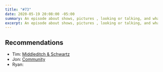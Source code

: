 ```yaml
---
title: "#73"
date: 2020-05-19 20:08:00 -05:00
summary: An episode about shows, pictures , looking or talking, and whatever.
excerpt: An episode about shows, pictures , looking or talking, and whatever.
---
```


## Recommendations
- Tim: [Middleditch & Schwartz](https://youtu.be/2Vao8d50hzw)
- Jon: [Community](https://www.netflix.com/title/70155589)
- Ryan: []()